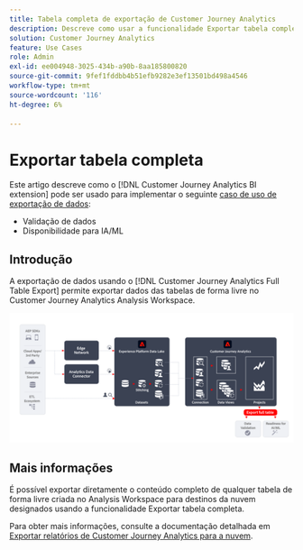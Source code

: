 ```yaml
---
title: Tabela completa de exportação de Customer Journey Analytics
description: Descreve como usar a funcionalidade Exportar tabela completa para validar seus dados ou usar seus dados para IA/ML.
solution: Customer Journey Analytics
feature: Use Cases
role: Admin
exl-id: ee004948-3025-434b-a90b-8aa185800820
source-git-commit: 9fef1fddbb4b51efb9282e3ef13501bd498a4546
workflow-type: tm+mt
source-wordcount: '116'
ht-degree: 6%

---
```


# Exportar tabela completa

Este artigo descreve como o [!DNL Customer Journey Analytics BI extension] pode ser usado para implementar o seguinte [caso de uso de exportação de dados](overview.md):

- Validação de dados
- Disponibilidade para IA/ML

## Introdução

A exportação de dados usando o [!DNL Customer Journey Analytics Full Table Export] permite exportar dados das tabelas de forma livre no Customer Journey Analytics Analysis Workspace.

![Extensão de BI](../assets/export-full-table.svg)

## Mais informações

É possível exportar diretamente o conteúdo completo de qualquer tabela de forma livre criada no Analysis Workspace para destinos da nuvem designados usando a funcionalidade Exportar tabela completa.

Para obter mais informações, consulte a documentação detalhada em [Exportar relatórios de Customer Journey Analytics para a nuvem](/help/analysis-workspace/export/export-cloud.md).
